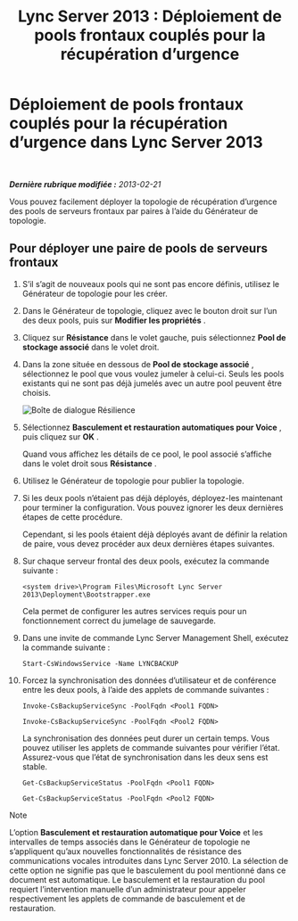 ﻿---
title: 'Lync Server 2013 : Déploiement de pools frontaux couplés pour la récupération d’urgence'
TOCTitle: Déploiement de pools frontaux couplés pour la récupération d’urgence
ms:assetid: 2f12467c-8b90-43e6-831b-a0b096427f17
ms:mtpsurl: https://technet.microsoft.com/fr-fr/library/JJ204773(v=OCS.15)
ms:contentKeyID: 49296753
ms.date: 05/20/2016
mtps_version: v=OCS.15
ms.translationtype: HT
---

# Déploiement de pools frontaux couplés pour la récupération d’urgence dans Lync Server 2013

 

_**Dernière rubrique modifiée :** 2013-02-21_

Vous pouvez facilement déployer la topologie de récupération d’urgence des pools de serveurs frontaux par paires à l’aide du Générateur de topologie.

## Pour déployer une paire de pools de serveurs frontaux

1.  S’il s’agit de nouveaux pools qui ne sont pas encore définis, utilisez le Générateur de topologie pour les créer.

2.  Dans le Générateur de topologie, cliquez avec le bouton droit sur l’un des deux pools, puis sur **Modifier les propriétés** .

3.  Cliquez sur **Résistance** dans le volet gauche, puis sélectionnez **Pool de stockage associé** dans le volet droit.

4.  Dans la zone située en dessous de **Pool de stockage associé** , sélectionnez le pool que vous voulez jumeler à celui-ci. Seuls les pools existants qui ne sont pas déjà jumelés avec un autre pool peuvent être choisis.
    
    ![Boîte de dialogue Résilience](images/JJ204773.36080581-db76-497d-bf9e-f02b39574d0e(OCS.15).png "Boîte de dialogue Résilience")  

5.  Sélectionnez **Basculement et restauration automatiques pour Voice** , puis cliquez sur **OK** .
    
    Quand vous affichez les détails de ce pool, le pool associé s’affiche dans le volet droit sous **Résistance** .

6.  Utilisez le Générateur de topologie pour publier la topologie.

7.  Si les deux pools n’étaient pas déjà déployés, déployez-les maintenant pour terminer la configuration. Vous pouvez ignorer les deux dernières étapes de cette procédure.
    
    Cependant, si les pools étaient déjà déployés avant de définir la relation de paire, vous devez procéder aux deux dernières étapes suivantes.

8.  Sur chaque serveur frontal des deux pools, exécutez la commande suivante :
    
        <system drive>\Program Files\Microsoft Lync Server 2013\Deployment\Bootstrapper.exe 
    
    Cela permet de configurer les autres services requis pour un fonctionnement correct du jumelage de sauvegarde.

9.  Dans une invite de commande Lync Server Management Shell, exécutez la commande suivante :
    
        Start-CsWindowsService -Name LYNCBACKUP

10. Forcez la synchronisation des données d’utilisateur et de conférence entre les deux pools, à l’aide des applets de commande suivantes :
    
    ```
    Invoke-CsBackupServiceSync -PoolFqdn <Pool1 FQDN>
    ```
    ```
    Invoke-CsBackupServiceSync -PoolFqdn <Pool2 FQDN>
    ```

    La synchronisation des données peut durer un certain temps. Vous pouvez utiliser les applets de commande suivantes pour vérifier l’état. Assurez-vous que l’état de synchronisation dans les deux sens est stable.
    
    ```
    Get-CsBackupServiceStatus -PoolFqdn <Pool1 FQDN>
    ```
    ```
    Get-CsBackupServiceStatus -PoolFqdn <Pool2 FQDN>
    ```

> [!NOTE]  
> L’option <strong>Basculement et restauration automatique pour Voice</strong> et les intervalles de temps associés dans le Générateur de topologie ne s’appliquent qu’aux nouvelles fonctionnalités de résistance des communications vocales introduites dans Lync Server 2010. La sélection de cette option ne signifie pas que le basculement du pool mentionné dans ce document est automatique. Le basculement et la restauration du pool requiert l’intervention manuelle d’un administrateur pour appeler respectivement les applets de commande de basculement et de restauration.
